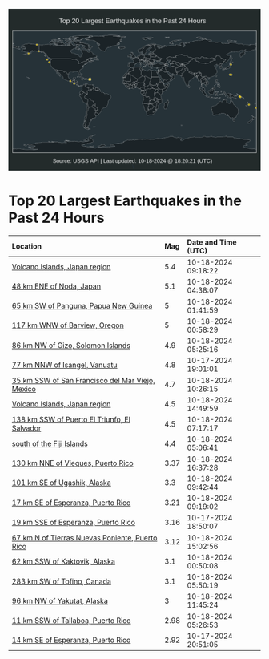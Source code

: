 ![Map](./map.png)

# Top 20 Largest Earthquakes in the Past 24 Hours

| Location | Mag | Date and Time (UTC) |
|:---|:---|:---|
| [Volcano Islands, Japan region](https://earthquake.usgs.gov/earthquakes/eventpage/us6000nzi5) | 5.4 | 10-18-2024 09:18:22 |
| [48 km ENE of Noda, Japan](https://earthquake.usgs.gov/earthquakes/eventpage/us6000nzgv) | 5.1 | 10-18-2024 04:38:07 |
| [65 km SW of Panguna, Papua New Guinea](https://earthquake.usgs.gov/earthquakes/eventpage/us6000nzgl) | 5 | 10-18-2024 01:41:59 |
| [117 km WNW of Barview, Oregon](https://earthquake.usgs.gov/earthquakes/eventpage/us6000nzg2) | 5 | 10-18-2024 00:58:29 |
| [86 km NW of Gizo, Solomon Islands](https://earthquake.usgs.gov/earthquakes/eventpage/us6000nzhb) | 4.9 | 10-18-2024 05:25:16 |
| [77 km NNW of Isangel, Vanuatu](https://earthquake.usgs.gov/earthquakes/eventpage/us6000nzeg) | 4.8 | 10-17-2024 19:01:01 |
| [35 km SSW of San Francisco del Mar Viejo, Mexico](https://earthquake.usgs.gov/earthquakes/eventpage/us6000nzic) | 4.7 | 10-18-2024 10:26:15 |
| [Volcano Islands, Japan region](https://earthquake.usgs.gov/earthquakes/eventpage/us6000nziy) | 4.5 | 10-18-2024 14:49:59 |
| [138 km SSW of Puerto El Triunfo, El Salvador](https://earthquake.usgs.gov/earthquakes/eventpage/us6000nzhn) | 4.5 | 10-18-2024 07:17:17 |
| [south of the Fiji Islands](https://earthquake.usgs.gov/earthquakes/eventpage/us6000nzh7) | 4.4 | 10-18-2024 05:06:41 |
| [130 km NNE of Vieques, Puerto Rico](https://earthquake.usgs.gov/earthquakes/eventpage/pr71462958) | 3.37 | 10-18-2024 16:37:28 |
| [101 km SE of Ugashik, Alaska](https://earthquake.usgs.gov/earthquakes/eventpage/ak024df2jc5t) | 3.3 | 10-18-2024 09:42:44 |
| [17 km SE of Esperanza, Puerto Rico](https://earthquake.usgs.gov/earthquakes/eventpage/pr71462943) | 3.21 | 10-18-2024 09:19:02 |
| [19 km SSE of Esperanza, Puerto Rico](https://earthquake.usgs.gov/earthquakes/eventpage/pr71462838) | 3.16 | 10-17-2024 18:50:07 |
| [67 km N of Tierras Nuevas Poniente, Puerto Rico](https://earthquake.usgs.gov/earthquakes/eventpage/pr71462953) | 3.12 | 10-18-2024 15:02:56 |
| [62 km SSW of Kaktovik, Alaska](https://earthquake.usgs.gov/earthquakes/eventpage/ak024dex84cp) | 3.1 | 10-18-2024 00:50:08 |
| [283 km SW of Tofino, Canada](https://earthquake.usgs.gov/earthquakes/eventpage/us6000nzhd) | 3.1 | 10-18-2024 05:50:19 |
| [96 km NW of Yakutat, Alaska](https://earthquake.usgs.gov/earthquakes/eventpage/ak024df3qsyo) | 3 | 10-18-2024 11:45:24 |
| [11 km SSW of Tallaboa, Puerto Rico](https://earthquake.usgs.gov/earthquakes/eventpage/pr71462903) | 2.98 | 10-18-2024 05:26:53 |
| [14 km SE of Esperanza, Puerto Rico](https://earthquake.usgs.gov/earthquakes/eventpage/pr71462843) | 2.92 | 10-17-2024 20:51:05 |
